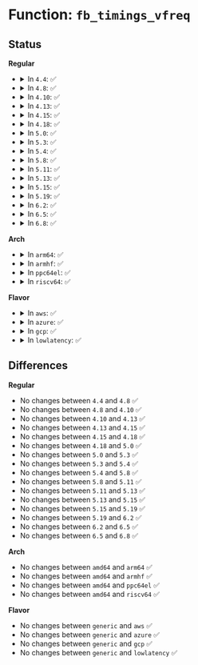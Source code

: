 # Function: <code>fb_timings_vfreq</code>

## Status
<b>Regular</b>
<ul>
<li>
<details>
<summary>In <code>4.4</code>: ✅</summary>

```c
void fb_timings_vfreq(struct __fb_timings *timings);
```

**Collision:** Unique Static

**Inline:** No

**Transformation:** False

**Instances:**

```
In drivers/video/fbdev/core/fbmon.c (ffffffff8146e5c0)
Location: drivers/video/fbdev/core/fbmon.c:1237
Inline: False
Direct callers:
  - drivers/video/fbdev/core/fbmon.c:fb_get_mode
  - drivers/video/fbdev/core/fbmon.c:fb_get_mode
```
**Symbols:**

```
ffffffff8146e5c0-ffffffff8146e661: fb_timings_vfreq (STB_LOCAL)
```
</details>
</li>
<li>
<details>
<summary>In <code>4.8</code>: ✅</summary>

```c
void fb_timings_vfreq(struct __fb_timings *timings);
```

**Collision:** Unique Static

**Inline:** No

**Transformation:** False

**Instances:**

```
In drivers/video/fbdev/core/fbmon.c (ffffffff814bc920)
Location: drivers/video/fbdev/core/fbmon.c:1237
Inline: False
Direct callers:
  - drivers/video/fbdev/core/fbmon.c:fb_get_mode
  - drivers/video/fbdev/core/fbmon.c:fb_get_mode
```
**Symbols:**

```
ffffffff814bc920-ffffffff814bc9c5: fb_timings_vfreq (STB_LOCAL)
```
</details>
</li>
<li>
<details>
<summary>In <code>4.10</code>: ✅</summary>

```c
void fb_timings_vfreq(struct __fb_timings *timings);
```

**Collision:** Unique Static

**Inline:** No

**Transformation:** False

**Instances:**

```
In drivers/video/fbdev/core/fbmon.c (ffffffff814de920)
Location: drivers/video/fbdev/core/fbmon.c:1237
Inline: False
Direct callers:
  - drivers/video/fbdev/core/fbmon.c:fb_get_mode
  - drivers/video/fbdev/core/fbmon.c:fb_get_mode
```
**Symbols:**

```
ffffffff814de920-ffffffff814de9c5: fb_timings_vfreq (STB_LOCAL)
```
</details>
</li>
<li>
<details>
<summary>In <code>4.13</code>: ✅</summary>

```c
void fb_timings_vfreq(struct __fb_timings *timings);
```

**Collision:** Unique Static

**Inline:** No

**Transformation:** False

**Instances:**

```
In drivers/video/fbdev/core/fbmon.c (ffffffff814ea610)
Location: drivers/video/fbdev/core/fbmon.c:1237
Inline: False
Direct callers:
  - drivers/video/fbdev/core/fbmon.c:fb_get_mode
  - drivers/video/fbdev/core/fbmon.c:fb_get_mode
```
**Symbols:**

```
ffffffff814ea610-ffffffff814ea6b0: fb_timings_vfreq (STB_LOCAL)
```
</details>
</li>
<li>
<details>
<summary>In <code>4.15</code>: ✅</summary>

```c
void fb_timings_vfreq(struct __fb_timings *timings);
```

**Collision:** Unique Static

**Inline:** No

**Transformation:** False

**Instances:**

```
In drivers/video/fbdev/core/fbmon.c (ffffffff8151f190)
Location: drivers/video/fbdev/core/fbmon.c:1237
Inline: False
Direct callers:
  - drivers/video/fbdev/core/fbmon.c:fb_get_mode
  - drivers/video/fbdev/core/fbmon.c:fb_get_mode
```
**Symbols:**

```
ffffffff8151f190-ffffffff8151f230: fb_timings_vfreq (STB_LOCAL)
```
</details>
</li>
<li>
<details>
<summary>In <code>4.18</code>: ✅</summary>

```c
void fb_timings_vfreq(struct __fb_timings *timings);
```

**Collision:** Unique Static

**Inline:** No

**Transformation:** False

**Instances:**

```
In drivers/video/fbdev/core/fbmon.c (ffffffff81554e40)
Location: drivers/video/fbdev/core/fbmon.c:1238
Inline: False
Direct callers:
  - drivers/video/fbdev/core/fbmon.c:fb_get_mode
  - drivers/video/fbdev/core/fbmon.c:fb_get_mode
```
**Symbols:**

```
ffffffff81554e40-ffffffff81554edf: fb_timings_vfreq (STB_LOCAL)
```
</details>
</li>
<li>
<details>
<summary>In <code>5.0</code>: ✅</summary>

```c
void fb_timings_vfreq(struct __fb_timings *timings);
```

**Collision:** Unique Static

**Inline:** No

**Transformation:** False

**Instances:**

```
In drivers/video/fbdev/core/fbmon.c (ffffffff8156c780)
Location: drivers/video/fbdev/core/fbmon.c:1238
Inline: False
Direct callers:
  - drivers/video/fbdev/core/fbmon.c:fb_get_mode
  - drivers/video/fbdev/core/fbmon.c:fb_get_mode
```
**Symbols:**

```
ffffffff8156c780-ffffffff8156c81f: fb_timings_vfreq (STB_LOCAL)
```
</details>
</li>
<li>
<details>
<summary>In <code>5.3</code>: ✅</summary>

```c
void fb_timings_vfreq(struct __fb_timings *timings);
```

**Collision:** Unique Static

**Inline:** No

**Transformation:** False

**Instances:**

```
In drivers/video/fbdev/core/fbmon.c (ffffffff8159ccf0)
Location: drivers/video/fbdev/core/fbmon.c:1240
Inline: False
Direct callers:
  - drivers/video/fbdev/core/fbmon.c:fb_get_mode
  - drivers/video/fbdev/core/fbmon.c:fb_get_mode
```
**Symbols:**

```
ffffffff8159ccf0-ffffffff8159cd94: fb_timings_vfreq (STB_LOCAL)
```
</details>
</li>
<li>
<details>
<summary>In <code>5.4</code>: ✅</summary>

```c
void fb_timings_vfreq(struct __fb_timings *timings);
```

**Collision:** Unique Static

**Inline:** No

**Transformation:** False

**Instances:**

```
In drivers/video/fbdev/core/fbmon.c (ffffffff815bde90)
Location: drivers/video/fbdev/core/fbmon.c:1148
Inline: False
Direct callers:
  - drivers/video/fbdev/core/fbmon.c:fb_get_mode
  - drivers/video/fbdev/core/fbmon.c:fb_get_mode
```
**Symbols:**

```
ffffffff815bde90-ffffffff815bdf34: fb_timings_vfreq (STB_LOCAL)
```
</details>
</li>
<li>
<details>
<summary>In <code>5.8</code>: ✅</summary>

```c
void fb_timings_vfreq(struct __fb_timings *timings);
```

**Collision:** Unique Static

**Inline:** No

**Transformation:** False

**Instances:**

```
In drivers/video/fbdev/core/fbmon.c (ffffffff81668220)
Location: drivers/video/fbdev/core/fbmon.c:1148
Inline: False
Direct callers:
  - drivers/video/fbdev/core/fbmon.c:fb_get_mode
  - drivers/video/fbdev/core/fbmon.c:fb_get_mode
```
**Symbols:**

```
ffffffff81668220-ffffffff816682c1: fb_timings_vfreq (STB_LOCAL)
```
</details>
</li>
<li>
<details>
<summary>In <code>5.11</code>: ✅</summary>

```c
void fb_timings_vfreq(struct __fb_timings *timings);
```

**Collision:** Unique Static

**Inline:** No

**Transformation:** False

**Instances:**

```
In drivers/video/fbdev/core/fbmon.c (ffffffff81688ca0)
Location: drivers/video/fbdev/core/fbmon.c:1148
Inline: False
Direct callers:
  - drivers/video/fbdev/core/fbmon.c:fb_get_mode
  - drivers/video/fbdev/core/fbmon.c:fb_get_mode
```
**Symbols:**

```
ffffffff81688ca0-ffffffff81688d41: fb_timings_vfreq (STB_LOCAL)
```
</details>
</li>
<li>
<details>
<summary>In <code>5.13</code>: ✅</summary>

```c
void fb_timings_vfreq(struct __fb_timings *timings);
```

**Collision:** Unique Static

**Inline:** No

**Transformation:** False

**Instances:**

```
In drivers/video/fbdev/core/fbmon.c (ffffffff8166b8f0)
Location: drivers/video/fbdev/core/fbmon.c:1148
Inline: False
Direct callers:
  - drivers/video/fbdev/core/fbmon.c:fb_get_mode
  - drivers/video/fbdev/core/fbmon.c:fb_get_mode
```
**Symbols:**

```
ffffffff8166b8f0-ffffffff8166b996: fb_timings_vfreq (STB_LOCAL)
```
</details>
</li>
<li>
<details>
<summary>In <code>5.15</code>: ✅</summary>

```c
void fb_timings_vfreq(struct __fb_timings *timings);
```

**Collision:** Unique Static

**Inline:** No

**Transformation:** False

**Instances:**

```
In drivers/video/fbdev/core/fbmon.c (ffffffff816df3f0)
Location: drivers/video/fbdev/core/fbmon.c:1148
Inline: False
Direct callers:
  - drivers/video/fbdev/core/fbmon.c:fb_get_mode
  - drivers/video/fbdev/core/fbmon.c:fb_get_mode
```
**Symbols:**

```
ffffffff816df3f0-ffffffff816df496: fb_timings_vfreq (STB_LOCAL)
```
</details>
</li>
<li>
<details>
<summary>In <code>5.19</code>: ✅</summary>

```c
void fb_timings_vfreq(struct __fb_timings *timings);
```

**Collision:** Unique Static

**Inline:** No

**Transformation:** False

**Instances:**

```
In drivers/video/fbdev/core/fbmon.c (ffffffff81809500)
Location: drivers/video/fbdev/core/fbmon.c:1148
Inline: False
Direct callers:
  - drivers/video/fbdev/core/fbmon.c:fb_get_mode
  - drivers/video/fbdev/core/fbmon.c:fb_get_mode
```
**Symbols:**

```
ffffffff81809500-ffffffff818095b7: fb_timings_vfreq (STB_LOCAL)
```
</details>
</li>
<li>
<details>
<summary>In <code>6.2</code>: ✅</summary>

```c
void fb_timings_vfreq(struct __fb_timings *timings);
```

**Collision:** Unique Static

**Inline:** No

**Transformation:** False

**Instances:**

```
In drivers/video/fbdev/core/fbmon.c (ffffffff81937bf0)
Location: drivers/video/fbdev/core/fbmon.c:1148
Inline: False
Direct callers:
  - drivers/video/fbdev/core/fbmon.c:fb_get_mode
  - drivers/video/fbdev/core/fbmon.c:fb_get_mode
```
**Symbols:**

```
ffffffff81937bf0-ffffffff81937ca7: fb_timings_vfreq (STB_LOCAL)
```
</details>
</li>
<li>
<details>
<summary>In <code>6.5</code>: ✅</summary>

```c
void fb_timings_vfreq(struct __fb_timings *timings);
```

**Collision:** Unique Static

**Inline:** No

**Transformation:** False

**Instances:**

```
In drivers/video/fbdev/core/fbmon.c (ffffffff8197bbd0)
Location: drivers/video/fbdev/core/fbmon.c:1148
Inline: False
Direct callers:
  - drivers/video/fbdev/core/fbmon.c:fb_get_mode
  - drivers/video/fbdev/core/fbmon.c:fb_get_mode
```
**Symbols:**

```
ffffffff8197bbd0-ffffffff8197bc87: fb_timings_vfreq (STB_LOCAL)
```
</details>
</li>
<li>
<details>
<summary>In <code>6.8</code>: ✅</summary>

```c
void fb_timings_vfreq(struct __fb_timings *timings);
```

**Collision:** Unique Static

**Inline:** No

**Transformation:** False

**Instances:**

```
In drivers/video/fbdev/core/fbmon.c (ffffffff819c74a0)
Location: drivers/video/fbdev/core/fbmon.c:1148
Inline: False
Direct callers:
  - drivers/video/fbdev/core/fbmon.c:fb_get_mode
  - drivers/video/fbdev/core/fbmon.c:fb_get_mode
```
**Symbols:**

```
ffffffff819c74a0-ffffffff819c7557: fb_timings_vfreq (STB_LOCAL)
```
</details>
</li>
</ul>
<b>Arch</b>
<ul>
<li>
<details>
<summary>In <code>arm64</code>: ✅</summary>

```c
void fb_timings_vfreq(struct __fb_timings *timings);
```

**Collision:** Unique Static

**Inline:** No

**Transformation:** False

**Instances:**

```
In drivers/video/fbdev/core/fbmon.c (ffff800010746780)
Location: drivers/video/fbdev/core/fbmon.c:1148
Inline: False
Direct callers:
  - drivers/video/fbdev/core/fbmon.c:fb_get_mode
  - drivers/video/fbdev/core/fbmon.c:fb_get_mode
```
**Symbols:**

```
ffff800010746780-ffff800010746838: fb_timings_vfreq (STB_LOCAL)
```
</details>
</li>
<li>
<details>
<summary>In <code>armhf</code>: ✅</summary>

```c
void fb_timings_vfreq(struct __fb_timings *timings);
```

**Collision:** Unique Static

**Inline:** No

**Transformation:** False

**Instances:**

```
In drivers/video/fbdev/core/fbmon.c (c08c91d4)
Location: drivers/video/fbdev/core/fbmon.c:1148
Inline: False
Direct callers:
  - drivers/video/fbdev/core/fbmon.c:fb_get_mode
  - drivers/video/fbdev/core/fbmon.c:fb_get_mode
```
**Symbols:**

```
c08c91d4-c08c9298: fb_timings_vfreq (STB_LOCAL)
```
</details>
</li>
<li>
<details>
<summary>In <code>ppc64el</code>: ✅</summary>

```c
void fb_timings_vfreq(struct __fb_timings *timings);
```

**Collision:** Unique Static

**Inline:** No

**Transformation:** False

**Instances:**

```
In drivers/video/fbdev/core/fbmon.c (c0000000008a7040)
Location: drivers/video/fbdev/core/fbmon.c:1148
Inline: False
Direct callers:
  - drivers/video/fbdev/core/fbmon.c:fb_get_mode
  - drivers/video/fbdev/core/fbmon.c:fb_get_mode
```
**Symbols:**

```
c0000000008a7040-c0000000008a70e8: fb_timings_vfreq (STB_LOCAL)
```
</details>
</li>
<li>
<details>
<summary>In <code>riscv64</code>: ✅</summary>

```c
void fb_timings_vfreq(struct __fb_timings *timings);
```

**Collision:** Unique Static

**Inline:** No

**Transformation:** False

**Instances:**

```
In drivers/video/fbdev/core/fbmon.c (ffffffe0004f51ba)
Location: drivers/video/fbdev/core/fbmon.c:1148
Inline: False
Direct callers:
  - drivers/video/fbdev/core/fbmon.c:fb_get_mode
  - drivers/video/fbdev/core/fbmon.c:fb_get_mode
```
**Symbols:**

```
ffffffe0004f51ba-ffffffe0004f525a: fb_timings_vfreq (STB_LOCAL)
```
</details>
</li>
</ul>
<b>Flavor</b>
<ul>
<li>
<details>
<summary>In <code>aws</code>: ✅</summary>

```c
void fb_timings_vfreq(struct __fb_timings *timings);
```

**Collision:** Unique Static

**Inline:** No

**Transformation:** False

**Instances:**

```
In drivers/video/fbdev/core/fbmon.c (ffffffff815b1fe0)
Location: drivers/video/fbdev/core/fbmon.c:1148
Inline: False
Direct callers:
  - drivers/video/fbdev/core/fbmon.c:fb_get_mode
  - drivers/video/fbdev/core/fbmon.c:fb_get_mode
```
**Symbols:**

```
ffffffff815b1fe0-ffffffff815b2084: fb_timings_vfreq (STB_LOCAL)
```
</details>
</li>
<li>
<details>
<summary>In <code>azure</code>: ✅</summary>

```c
void fb_timings_vfreq(struct __fb_timings *timings);
```

**Collision:** Unique Static

**Inline:** No

**Transformation:** False

**Instances:**

```
In drivers/video/fbdev/core/fbmon.c (ffffffff815a1170)
Location: drivers/video/fbdev/core/fbmon.c:1148
Inline: False
Direct callers:
  - drivers/video/fbdev/core/fbmon.c:fb_get_mode
  - drivers/video/fbdev/core/fbmon.c:fb_get_mode
```
**Symbols:**

```
ffffffff815a1170-ffffffff815a1214: fb_timings_vfreq (STB_LOCAL)
```
</details>
</li>
<li>
<details>
<summary>In <code>gcp</code>: ✅</summary>

```c
void fb_timings_vfreq(struct __fb_timings *timings);
```

**Collision:** Unique Static

**Inline:** No

**Transformation:** False

**Instances:**

```
In drivers/video/fbdev/core/fbmon.c (ffffffff815b2570)
Location: drivers/video/fbdev/core/fbmon.c:1148
Inline: False
Direct callers:
  - drivers/video/fbdev/core/fbmon.c:fb_get_mode
  - drivers/video/fbdev/core/fbmon.c:fb_get_mode
```
**Symbols:**

```
ffffffff815b2570-ffffffff815b2614: fb_timings_vfreq (STB_LOCAL)
```
</details>
</li>
<li>
<details>
<summary>In <code>lowlatency</code>: ✅</summary>

```c
void fb_timings_vfreq(struct __fb_timings *timings);
```

**Collision:** Unique Static

**Inline:** No

**Transformation:** False

**Instances:**

```
In drivers/video/fbdev/core/fbmon.c (ffffffff815cbfe0)
Location: drivers/video/fbdev/core/fbmon.c:1148
Inline: False
Direct callers:
  - drivers/video/fbdev/core/fbmon.c:fb_get_mode
  - drivers/video/fbdev/core/fbmon.c:fb_get_mode
```
**Symbols:**

```
ffffffff815cbfe0-ffffffff815cc084: fb_timings_vfreq (STB_LOCAL)
```
</details>
</li>
</ul>

## Differences
<b>Regular</b>
<ul>
<li>
No changes between <code>4.4</code> and <code>4.8</code> ✅
</li>
<li>
No changes between <code>4.8</code> and <code>4.10</code> ✅
</li>
<li>
No changes between <code>4.10</code> and <code>4.13</code> ✅
</li>
<li>
No changes between <code>4.13</code> and <code>4.15</code> ✅
</li>
<li>
No changes between <code>4.15</code> and <code>4.18</code> ✅
</li>
<li>
No changes between <code>4.18</code> and <code>5.0</code> ✅
</li>
<li>
No changes between <code>5.0</code> and <code>5.3</code> ✅
</li>
<li>
No changes between <code>5.3</code> and <code>5.4</code> ✅
</li>
<li>
No changes between <code>5.4</code> and <code>5.8</code> ✅
</li>
<li>
No changes between <code>5.8</code> and <code>5.11</code> ✅
</li>
<li>
No changes between <code>5.11</code> and <code>5.13</code> ✅
</li>
<li>
No changes between <code>5.13</code> and <code>5.15</code> ✅
</li>
<li>
No changes between <code>5.15</code> and <code>5.19</code> ✅
</li>
<li>
No changes between <code>5.19</code> and <code>6.2</code> ✅
</li>
<li>
No changes between <code>6.2</code> and <code>6.5</code> ✅
</li>
<li>
No changes between <code>6.5</code> and <code>6.8</code> ✅
</li>
</ul>
<b>Arch</b>
<ul>
<li>
No changes between <code>amd64</code> and <code>arm64</code> ✅
</li>
<li>
No changes between <code>amd64</code> and <code>armhf</code> ✅
</li>
<li>
No changes between <code>amd64</code> and <code>ppc64el</code> ✅
</li>
<li>
No changes between <code>amd64</code> and <code>riscv64</code> ✅
</li>
</ul>
<b>Flavor</b>
<ul>
<li>
No changes between <code>generic</code> and <code>aws</code> ✅
</li>
<li>
No changes between <code>generic</code> and <code>azure</code> ✅
</li>
<li>
No changes between <code>generic</code> and <code>gcp</code> ✅
</li>
<li>
No changes between <code>generic</code> and <code>lowlatency</code> ✅
</li>
</ul>

